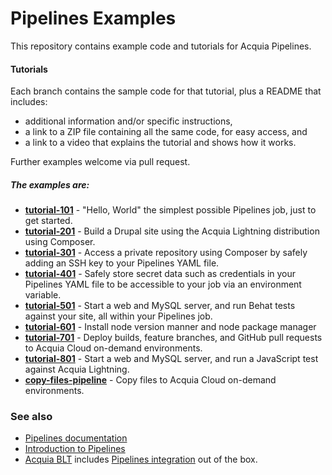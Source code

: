 # Pipelines Examples

This repository contains example code and tutorials for Acquia Pipelines.

#### Tutorials
Each branch contains the sample code for that tutorial, plus a README that includes:

* additional information and/or specific instructions,
* a link to a ZIP file containing all the same code, for easy access, and
* a link to a video that explains the tutorial and shows how it works.

Further examples welcome via pull request.

##### The examples are:
* **[tutorial-101](https://github.com/acquia/pipelines-examples/tree/tutorial-101)** - "Hello, World" the simplest possible Pipelines job, just to get started.
* **[tutorial-201](https://github.com/acquia/pipelines-examples/tree/tutorial-201)** - Build a Drupal site using the Acquia Lightning distribution using Composer.
* **[tutorial-301](https://github.com/acquia/pipelines-examples/tree/tutorial-301)** - Access a private repository using Composer by safely adding an SSH key to your Pipelines YAML file.
* **[tutorial-401](https://github.com/acquia/pipelines-examples/tree/tutorial-401)** - Safely store secret data such as credentials in your Pipelines YAML file to be accessible to your job via an environment variable.
* **[tutorial-501](https://github.com/acquia/pipelines-examples/tree/tutorial-501)** - Start a web and MySQL server, and run Behat tests against your site, all within your Pipelines job.
* **[tutorial-601](https://github.com/acquia/pipelines-examples/tree/tutorial-601)** - Install node version manner and node package manager
* **[tutorial-701](https://github.com/acquia/pipelines-examples/tree/tutorial-701)** - Deploy builds, feature branches, and GitHub pull requests to Acquia Cloud on-demand environments.
* **[tutorial-801](https://github.com/acquia/pipelines-examples/tree/tutorial-801)** - Start a web and MySQL server, and run a JavaScript test against Acquia Lightning.
* **[copy-files-pipeline](https://github.com/acquia/pipelines-examples/tree/copy-files-pipeline)** - Copy files to Acquia Cloud on-demand environments.

### See also
* [Pipelines documentation](https://docs.acquia.com/acquia-cloud/develop/pipelines/)
* [Introduction to Pipelines]( https://dev.acquia.com/blog/acquia-pipelines-build-test-and-deployment-automation-for-acquia-cloud/10/08/2016/16381)
* [Acquia BLT](https://github.com/acquia/blt) includes [Pipelines integration](https://github.com/acquia/blt/blob/9.2.x/scripts/pipelines/acquia-pipelines.yml) out of the box.

